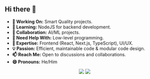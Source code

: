 ## Hi there 👋

- **🔭 Working On:** Smart Quality projects.
- **🌱 Learning:** NodeJS for backend development.
- **👯 Collaboration:** AI/ML projects.
- **🤔 Need Help With:** Low-level programming.
- **💬 Expertise:** Frontend (React, Next.js, TypeScript), UI/UX.
- **💡 Passion:** Efficient, maintainable code & modular code design.
- **📫 Reach Me:** Open to discussions and collaborations.
- **😄 Pronouns:** He/Him



<p align="center">
  <a>
    <img style="pointer-events: none;" src="https://skillicons.dev/icons?i=bash,git,github,neovim,cpp,py,opencv,flask" />
    <img style="pointer-events: none;" src="https://skillicons.dev/icons?i=html,md,css,sass,tailwind,js,ts,webpack,npm,react,nextjs,vercel,vite,gcp" />
  </a>
</p>
